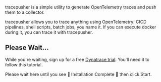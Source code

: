 tracepusher is a simple utility to generate OpenTelemetry traces and push them to a collector.

tracepusher allows you to trace anything using OpenTelemetry: CICD pipelines, shell scripts, batch jobs, you name it. If you can execute docker during it, you can trace it with tracepusher.

## Please Wait...

While you're waiting, sign up for a free [Dynatrace trial](https://dynatrace.com/trial?utm_source=adamgardner&utm_medium=killercoda&utm_campaign=tracepusher). You'll need it to follow this tutorial.

Please wait here until you see 🎉 Installation Complete 🎉  then click Start.